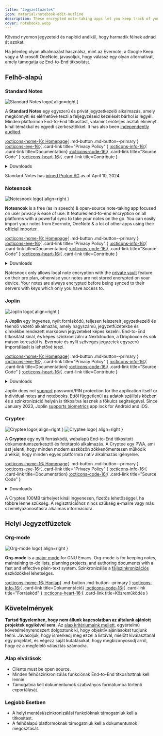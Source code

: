 ```yaml
---
title: "Jegyzetfüzetek"
icon: material/notebook-edit-outline
description: These encrypted note-taking apps let you keep track of your notes without giving them to a third-party.
cover: notebooks.webp
---
```


Kövesd nyomon jegyzeteid és naplóid anélkül, hogy harmadik félnek adnád át azokat.

Ha jelenleg olyan alkalmazást használsz, mint az Evernote, a Google Keep vagy a Microsoft OneNote, javasoljuk, hogy válassz egy olyan alternatívát, amely támogatja az End-to-End titksoítást.

## Felhő-alapú

### Standard Notes

<div class="admonition recommendation" markdown>

![Standard Notes logo](assets/img/notebooks/standard-notes.svg){ align=right }

A **Standard Notes** egy egyszerű és privát jegyzetkezelő alkalmazás, amely megkönnyíti és elérhetővé teszi a feljegyzéseid kezelését bárhol is legyél. Minden platformon End-to-End titkosítást, valamint erőteljes asztali élményt kínál témákkal és egyedi szerkesztőkkel. It has also been [independently audited](https://standardnotes.com/help/2/has-standard-notes-completed-a-third-party-security-audit).

[:octicons-home-16: Homepage](https://standardnotes.com){ .md-button .md-button--primary }
[:octicons-eye-16:](https://standardnotes.com/privacy){ .card-link title="Privacy Policy" }
[:octicons-info-16:](https://standardnotes.com/help){ .card-link title=Documentation}
[:octicons-code-16:](https://github.com/standardnotes){ .card-link title="Source Code" }
[:octicons-heart-16:](https://standardnotes.com/donate){ .card-link title=Contribute }

<details class="downloads" markdown>
<summary>Downloads</summary>

- [:simple-googleplay: Google Play](https://play.google.com/store/apps/details?id=com.standardnotes)
- [:simple-appstore: App Store](https://apps.apple.com/app/id1285392450)
- [:simple-github: GitHub](https://github.com/standardnotes/app/releases)
- [:simple-windows11: Windows](https://standardnotes.com)
- [:simple-apple: macOS](https://standardnotes.com)
- [:simple-linux: Linux](https://standardnotes.com)
- [:octicons-globe-16: Web](https://app.standardnotes.com)

</details>

</div>

Standard Notes has [joined Proton AG](https://standardnotes.com/blog/joining-forces-with-proton) as of April 10, 2024.

### Notesnook

<div class="admonition recommendation" markdown>

![Notesnook logo](assets/img/notebooks/notesnook.svg){ align=right }

**Notesnook** is a free (as in speech) & open-source note-taking app focused on user privacy & ease of use. It features end-to-end encryption on all platforms with a powerful sync to take your notes on the go. You can easily import your notes from Evernote, OneNote & a lot of other apps using their [official importer](https://importer.notesnook.com).

[:octicons-home-16: Homepage](https://notesnook.com){ .md-button .md-button--primary }
[:octicons-eye-16:](https://notesnook.com/privacy){ .card-link title="Privacy Policy" }
[:octicons-info-16:](https://help.notesnook.com){ .card-link title=Documentation}
[:octicons-code-16:](https://github.com/streetwriters/notesnook){ .card-link title="Source Code" }
[:octicons-heart-16:](https://github.com/streetwriters/notesnook/blob/master/CONTRIBUTING.md){ .card-link title=Contribute }

<details class="downloads" markdown>
<summary>Downloads</summary>

- [:simple-googleplay: Google Play](https://play.google.com/store/apps/details?id=com.streetwriters.notesnook)
- [:simple-appstore: App Store](https://apps.apple.com/app/id1544027013)
- [:simple-github: GitHub](https://github.com/streetwriters/notesnook/releases)
- [:simple-windows11: Windows](https://notesnook.com/downloads)
- [:simple-apple: macOS](https://notesnook.com/downloads)
- [:simple-linux: Linux](https://notesnook.com/downloads)
- [:simple-firefoxbrowser: Firefox](https://notesnook.com/notesnook-web-clipper)
- [:simple-googlechrome: Chrome](https://chrome.google.com/webstore/detail/notesnook-web-clipper/kljhpemdlcnjohmfmkogahelkcidieaj)
- [:octicons-globe-16: Web](https://app.notesnook.com)

</details>

</div>

Notesnook only allows local note encryption with the [private vault](https://help.notesnook.com/lock-notes-with-private-vault) feature on their pro plan, otherwise your notes are not stored encrypted on your device. Your notes are always encrypted before being synced to their servers with keys which only you have access to.

### Joplin

<div class="admonition recommendation" markdown>

![Joplin logo](assets/img/notebooks/joplin.svg){ align=right }

A **Joplin** egy ingyenes, nyílt forráskódú, teljesen felszerelt jegyzetkezelő és teendő vezető alkalmazás, amely nagyszámú, jegyzetfüzetekbe és címkékbe rendezett markdown jegyzeteket képes kezelni. End-to-End titkosítást kínál, és képes szinkronizálni a Nextcloudon, a Dropboxon és sok máson keresztül is. Evernote és nyílt szöveges jegyzetek egyszerű importálását is lehetővé teszi.

[:octicons-home-16: Homepage](https://joplinapp.org){ .md-button .md-button--primary }
[:octicons-eye-16:](https://joplinapp.org/privacy){ .card-link title="Privacy Policy" }
[:octicons-info-16:](https://joplinapp.org/help){ .card-link title=Documentation}
[:octicons-code-16:](https://github.com/laurent22/joplin){ .card-link title="Source Code" }
[:octicons-heart-16:](https://joplinapp.org/donate){ .card-link title=Contribute }

<details class="downloads" markdown>
<summary>Downloads</summary>

- [:simple-googleplay: Google Play](https://play.google.com/store/apps/details?id=net.cozic.joplin)
- [:simple-appstore: App Store](https://apps.apple.com/app/id1315599797)
- [:simple-github: GitHub](https://github.com/laurent22/joplin-android/releases)
- [:simple-windows11: Windows](https://joplinapp.org/#desktop-applications)
- [:simple-apple: macOS](https://joplinapp.org/#desktop-applications)
- [:simple-linux: Linux](https://joplinapp.org/#desktop-applications)
- [:simple-firefoxbrowser: Firefox](https://addons.mozilla.org/firefox/addon/joplin-web-clipper)
- [:simple-googlechrome: Chrome](https://chrome.google.com/webstore/detail/joplin-web-clipper/alofnhikmmkdbbbgpnglcpdollgjjfek)

</details>

</div>

Joplin does not [support](https://github.com/laurent22/joplin/issues/289) password/PIN protection for the application itself or individual notes and notebooks. Ettől függetlenül az adatok szállítás közben és a szinkronizáció helyén is titkosítva lesznek a főkulcs segítségével. Since January 2023, Joplin [supports biometrics](https://github.com/laurent22/joplin/commit/f10d9f75b055d84416053fab7e35438f598753e9) app lock for Android and iOS.

### Cryptee

<div class="admonition recommendation" markdown>

![Cryptee logo](./assets/img/notebooks/cryptee.svg#only-light){ align=right }
![Cryptee logo](./assets/img/notebooks/cryptee-dark.svg#only-dark){ align=right }

A **Cryptee** egy nyílt forráskódú, webalapú End-to-End titkosított dokumentumszerkesztő és fotótároló alkalmazás. A Cryptee egy PWA, ami azt jelenti, hogy minden modern eszközön zökkenőmentesen működik anélkül, hogy minden egyes platformra natív alkalmazás igényelne.

[:octicons-home-16: Homepage](https://crypt.ee){ .md-button .md-button--primary }
[:octicons-eye-16:](https://crypt.ee/privacy){ .card-link title="Privacy Policy" }
[:octicons-info-16:](https://crypt.ee/help){ .card-link title=Documentation}
[:octicons-code-16:](https://github.com/cryptee){ .card-link title="Source Code" }

<details class="downloads" markdown>
<summary>Downloads</summary>

- [:octicons-globe-16: PWA](https://crypt.ee/download)

</details>

</div>

A Cryptee 100MB tárhelyet kínál ingyenesen, fizetős lehetőséggel, ha többre lenne szükség. A regisztrációhoz nincs szükség e-mailre vagy más személyazonosításra alkalmas információra.

## Helyi Jegyzetfüzetek

### Org-mode

<div class="admonition recommendation" markdown>

![Org-mode logo](assets/img/notebooks/org-mode.svg){ align=right }

**Org-mode** is a [major mode](https://gnu.org/software/emacs/manual/html_node/elisp/Major-Modes.html) for GNU Emacs. Org-mode is for keeping notes, maintaining to-do lists, planning projects, and authoring documents with a fast and effective plain-text system. Szinkronizálás a [fájlszinkronizációs](file-sharing.md#file-sync) eszközökkel lehetséges.

[:octicons-home-16: Honlap](https://orgmode.org){ .md-button .md-button--primary }
[:octicons-info-16:](https://orgmode.org/manuals.html){ .card-link title=Dokumentáció}
[:octicons-code-16:](https://git.savannah.gnu.org/cgit/emacs/org-mode.git){ .card-link title="Forráskód" }
[:octicons-heart-16:](https://liberapay.com/bzg){ .card-link title=Közreműködés }

</details>

</div>

## Követelmények

**Tartsd figyelemben, hogy nem állunk kapcsolatban az általunk ajánlott projektek egyikével sem.** Az [alap kritériumaink mellett](about/criteria.md), egyértelmű követelményrendszert dolgoztunk ki, hogy objektív ajánlásokat tudjunk tenni. Javasoljuk, hogy ismerkedj meg ezzel a listával, mielőtt kiválasztanál egy projektet, és végezz saját kutatásokat, hogy megbizonyosodj arról, hogy ez a megfelelő választás számodra.

### Alap elvárások

- Clients must be open source.
- Minden felhőszinkronizálás funkciónak End-to-End titkosítottnak kell lennie.
- Támogatnia kell dokumentumok szabványos formátumba történő exportálását.

### Legjobb Esetben

- A helyi mentési/szinkronizálási funkcióknak támogatniuk kell a titkosítást.
- A felhőalapú platformoknak támogatniuk kell a dokumentumok megosztását.

